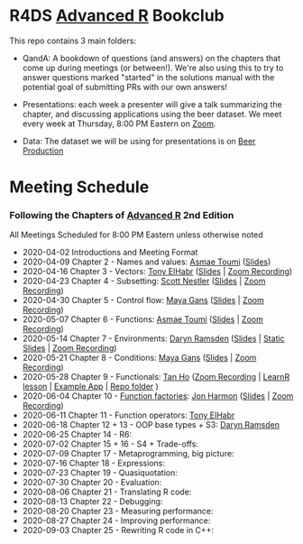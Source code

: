 # R4DS [Advanced R](https://adv-r.hadley.nz/) Bookclub

This repo contains 3 main folders:

- QandA: A bookdown of questions (and answers) on the chapters that come up during meetings (or between!). We're also using this to try to answer questions marked "started" in the solutions manual with the potential goal of submitting PRs with our own answers!

- Presentations: each week a presenter will give a talk summarizing the chapter, and discussing applications using the beer dataset. We meet every week at Thursday, 8:00 PM Eastern on [Zoom](notredame.zoom.us/j/490502945). 

- Data: The dataset we will be using for presentations is on [Beer Production](https://github.com/rfordatascience/tidytuesday/blob/master/data/2020/2020-03-31/readme.md) 

# Meeting Schedule 
### Following the Chapters of [Advanced R](https://adv-r.hadley.nz/) 2nd Edition
All Meetings Scheduled for 8:00 PM Eastern unless otherwise noted


- 2020-04-02 Introductions and Meeting Format
- 2020-04-09 Chapter 2 - Names and values: [Asmae Toumi](https://twitter.com/asmae_toumi) ([Slides](https://r4ds.github.io/bookclub-Advanced_R/Presentations/Week02/Chap2slides.html#1))
- 2020-04-16 Chapter 3 - Vectors: [Tony ElHabr](https://twitter.com/TonyElHabr) ([Slides](https://r4ds.github.io/bookclub-Advanced_R/Presentations/Week03/Chap3slides.html#1) | [Zoom Recording](https://www.youtube.com/watch?v=pQ-xDAPEQaw))
- 2020-04-23 Chapter 4 - Subsetting: [Scott Nestler](https://twitter.com/ScottNestler) ([Slides](https://r4ds.github.io/bookclub-Advanced_R/Presentations/Week04/Chap4slides.html#1) | [Zoom Recording](https://www.youtube.com/watch?v=eLMpCc0t1cg))
- 2020-04-30 Chapter 5 - Control flow: [Maya Gans](https://maya.rbind.io) ([Slides](https://r4ds.github.io/bookclub-Advanced_R/Presentations/Week05/Chapter5.html#1) | [Zoom Recording](https://www.youtube.com/watch?v=96eY6YS_3hU))
- 2020-05-07 Chapter 6 - Functions: [Asmae Toumi](https://twitter.com/asmae_toumi) ([Slides](https://r4ds.github.io/bookclub-Advanced_R/Presentations/Week06/Chap6slides.html#1) | [Zoom Recording](https://youtu.be/UwzGhMndWzs))
- 2020-05-14 Chapter 7 - Environments: [Daryn Ramsden](https://twitter.com/thisisdaryn)  ([Slides](https://r4dscommunity.shinyapps.io/environments/) | [Static Slides](https://r4ds.github.io/bookclub-Advanced_R/Presentations/Week07/Chap7Slides.html#1) | [Zoom Recording](https://www.youtube.com/watch?v=mk7iu1-P8ZU))
- 2020-05-21 Chapter 8 - Conditions: [Maya Gans](https://maya.rbind.io) ([Slides](https://r4ds.github.io/bookclub-Advanced_R/Presentations/Week08/Chapter8.html#1) | [Zoom Recording](https://www.youtube.com/watch?v=mwiNe083DLU))
- 2020-05-28 Chapter 9 - Functionals: [Tan Ho](https://twitter.com/_tanho) ([Zoom Recording](https://youtu.be/o0a6aJ4kCkU) | [LearnR lesson](https://apps.tanho.ca/app_direct/advr_w9_learnr/) | [Example App](https://apps.tanho.ca/app_direct/advr_w9_app/) | [Repo folder](https://github.com/r4ds/bookclub-Advanced_R/tree/master/Presentations/Week09) )
- 2020-06-04 Chapter 10 - [Function factories](https://cran.r-project.org/package=factory): [Jon Harmon](https://twitter.com/jonthegeek) ([Slides](https://r4ds.github.io/bookclub-Advanced_R/Presentations/Week10/Chapter10.html#1) | [Zoom Recording](https://www.youtube.com/watch?v=enI5Ynq6olI))
- 2020-06-11 Chapter 11 - Function operators: [Tony ElHabr](https://twitter.com/TonyElHabr)
- 2020-06-18 Chapter 12 + 13 - OOP base types + S3: [Daryn Ramsden](https://twitter.com/thisisdaryn) 
- 2020-06-25 Chapter 14 - R6:
- 2020-07-02 Chapter 15 + 16 - S4 + Trade-offs:
- 2020-07-09 Chapter 17 - Metaprogramming, big picture:
- 2020-07-16 Chapter 18 - Expressions:
- 2020-07-23 Chapter 19 - Quasiquotation:
- 2020-07-30 Chapter 20 - Evaluation:
- 2020-08-06 Chapter 21 - Translating R code:
- 2020-08-13 Chapter 22 - Debugging:
- 2020-08-20 Chapter 23 - Measuring performance:
- 2020-08-27 Chapter 24 - Improving performance:
- 2020-09-03 Chapter 25 - Rewriting R code in C++:
